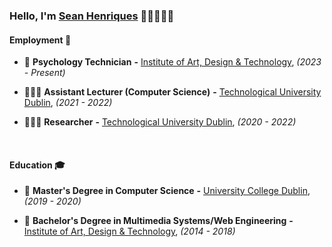 ### Hello, I'm [Sean Henriques](https://iadt.ie/about/staff/sean-henriques/) 👋🏻👨🏻‍💻


#### Employment 💼
- 🧠 **Psychology Technician** **-** [Institute of Art, Design & Technology](https://iadt.ie), _(2023 - Present)_

- 👨🏻‍🏫 **Assistant Lecturer (Computer Science)** **-** [Technological University Dublin](https://www.tudublin.ie/), _(2021 - 2022)_

- 👨🏻‍🔬 **Researcher** **-** [Technological University Dublin](https://www.tudublin.ie/), _(2020 - 2022)_

<br>

#### Education 🎓
- 📜 **Master's Degree in Computer Science** **-** [University College Dublin](https://ucd.ie), _(2019 - 2020)_

- 📜 **Bachelor's Degree in Multimedia Systems/Web Engineering** **-** [Institute of Art, Design & Technology](https://iadt.ie), _(2014 - 2018)_
